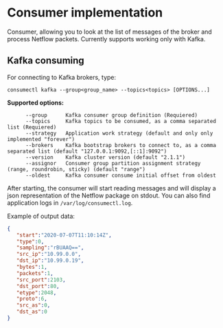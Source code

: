 # Consumer implementation
Consumer, allowing you to look at the list of messages of the broker and process Netflow packets. Currently supports working only with Kafka.  

## Kafka consuming
For connecting to Kafka brokers, type:
```
consumectl kafka --group<group_name> --topics<topics> [OPTIONS...]
```

**Supported options:**

```
      --group      Kafka consumer group definition (Requiered)
      --topics     Kafka topics to be consumed, as a comma separated list (Requiered)
      --strategy   Application work strategy (default and only only implemented "forever")
      --brokers    Kafka bootstrap brokers to connect to, as a comma separated list (default "127.0.0.1:9092,[::1]:9092")
      --version    Kafka cluster version (default "2.1.1")
      --assignor   Consumer group partition assignment strategy (range, roundrobin, sticky) (default "range")
      --oldest     Kafka consumer consume initial offset from oldest
```

After starting, the consumer will start reading messages and will display a json representation of the Netflow package on stdout. You can also find application logs in `/var/log/consumectl.log`.  

Example of output data:
```json
{
   "start":"2020-07-07T11:10:14Z",
   "type":0,
   "sampling":"rBUAAQ==",
   "src_ip":"10.99.0.0",
   "dst_ip":"10.99.0.19",
   "bytes":1,
   "packets":1,
   "src_port":2103,
   "dst_port":80,
   "etype":2048,
   "proto":6,
   "src_as":0,
   "dst_as":0
}
```
